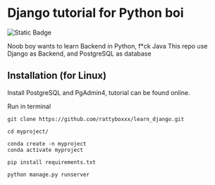 # Django tutorial for Python boi

<img alt="Static Badge" src="https://img.shields.io/badge/started_at-2023/12/01-blue">

Noob boy wants to learn Backend in Python, f*ck Java
This repo use Django as Backend, and PostgreSQL as database

## Installation (for Linux)

Install PostgreSQL and PgAdmin4, tutorial can be found online.

Run in terminal
```
git clone https://github.com/rattyboxxx/learn_django.git

cd myproject/

conda create -n myproject
conda activate myproject

pip install requirements.txt

python manage.py runserver
```

